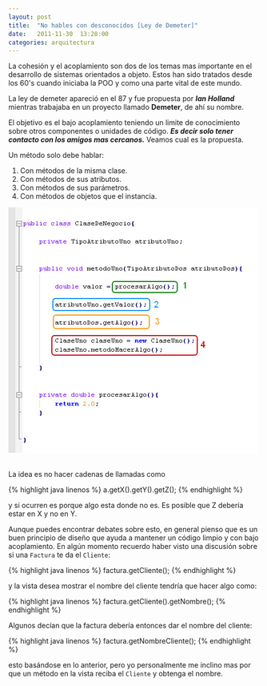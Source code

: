 ```yaml
---
layout: post
title:  "No hables con desconocidos [Ley de Demeter]"
date:   2011-11-30  13:28:00
categories: arquitectura
---
```


La cohesión y el acoplamiento son dos de los temas mas importante en el desarrollo de sistemas orientados a objeto. 
Estos han sido tratados desde los 60's cuando iniciaba la POO y como una parte vital de este mundo.

La ley de demeter apareció en el 87 y fue propuesta por _**Ian Holland**_ mientras trabajaba en un proyecto llamado **Demeter**, 
de ahí su nombre. 

El objetivo es el bajo acoplamiento teniendo un limite de conocimiento sobre otros componentes o unidades de código. 
_**Es decir solo tener contacto con los amigos mas cercanos.**_ Veamos cual es la propuesta.

Un método solo debe hablar:

1.  Con métodos de la misma clase.
2.  Con métodos de sus atributos.
3.  Con métodos de sus parámetros.
4.  Con métodos de objetos que el instancia.

![Ley de Demeter](/images/law_of_demeter.jpg)<br/><br/>

La idea es no hacer cadenas de llamadas como

{% highlight java linenos %}
a.getX().getY().getZ();
{% endhighlight %}<br/>

y si ocurren es porque algo esta donde no es. Es posible que Z debería estar en X y no en Y.

Aunque puedes encontrar debates sobre esto, en general pienso que es un buen principio de diseño que ayuda a mantener un 
código limpio y con bajo acoplamiento. En algún momento recuerdo haber visto una discusión sobre si una `Factura` te da 
el `Cliente`:

{% highlight java linenos %}
factura.getCliente();
{% endhighlight %}<br/>

y la vista desea mostrar el nombre del cliente tendría que hacer algo como:

{% highlight java linenos %}
factura.getCliente().getNombre();
{% endhighlight %}<br/>

Algunos decían que la factura debería entonces dar el nombre del cliente:

{% highlight java linenos %}
factura.getNombreCliente();
{% endhighlight %}<br/>

esto basándose en lo anterior, pero yo personalmente me inclino mas por que un método en la vista reciba el `Cliente` y obtenga 
el nombre.